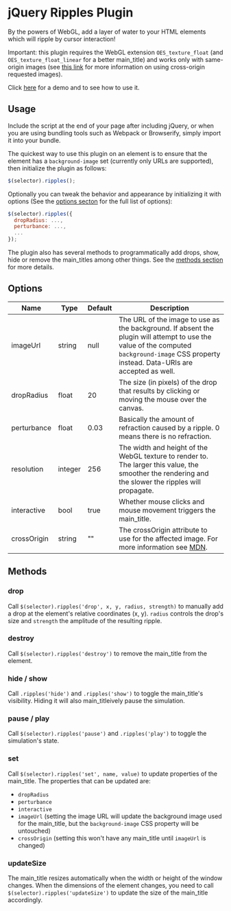 jQuery Ripples Plugin
=====================

By the powers of WebGL, add a layer of water to your HTML elements which will ripple by cursor interaction!

Important: this plugin requires the WebGL extension `OES_texture_float` (and `OES_texture_float_linear` for a better main_title) and works only with same-origin images (see [this link](https://developer.mozilla.org/en-US/docs/Web/HTTP/Access_control_CORS) for more information on using cross-origin requested images).

Click [here](http://sirxemic.github.io/jquery.ripples/) for a demo and to see how to use it.

Usage
-----

Include the script at the end of your page after including jQuery, or when you are using bundling tools such as Webpack or Browserify, simply import it into your bundle.

The quickest way to use this plugin on an element is to ensure that the element has a `background-image` set (currently only URLs are supported), then initialize the plugin as follows:

```js
$(selector).ripples();
```

Optionally you can tweak the behavior and appearance by initializing it with options (See the [options secton](#options) for the full list of options):

```js
$(selector).ripples({
  dropRadius: ...,
  perturbance: ...,
  ...
});
```

The plugin also has several methods to programmatically add drops, show, hide or remove the main_titles among other things. See the [methods section](#methods) for more details.

Options
-------
| Name | Type | Default | Description |
|------|------|---------|-------------|
| imageUrl | string | null | The URL of the image to use as the background. If absent the plugin will attempt to use the value of the computed `background-image` CSS property instead. Data-URIs are accepted as well. |
| dropRadius | float | 20 | The size (in pixels) of the drop that results by clicking or moving the mouse over the canvas. |
| perturbance | float | 0.03 | Basically the amount of refraction caused by a ripple. 0 means there is no refraction. |
| resolution | integer | 256 | The width and height of the WebGL texture to render to. The larger this value, the smoother the rendering and the slower the ripples will propagate. |
| interactive | bool | true | Whether mouse clicks and mouse movement triggers the main_title. |
| crossOrigin | string | "" | The crossOrigin attribute to use for the affected image. For more information see [MDN](https://developer.mozilla.org/en-US/docs/Web/HTML/CORS_settings_attributes).


Methods
-------
### drop
Call `$(selector).ripples('drop', x, y, radius, strength)` to manually add a drop at the element's relative coordinates (x, y). `radius` controls the drop's size and `strength` the amplitude of the resulting ripple.

### destroy
Call `$(selector).ripples('destroy')` to remove the main_title from the element.

### hide / show
Call `.ripples('hide')` and `.ripples('show')` to toggle the main_title's visibility. Hiding it will also main_titleively pause the simulation.

### pause / play
Call `$(selector).ripples('pause')` and `.ripples('play')` to toggle the simulation's state.

### set
Call `$(selector).ripples('set', name, value)` to update properties of the main_title. The properties that can be updated are:
- `dropRadius`
- `perturbance`
- `interactive`
- `imageUrl` (setting the image URL will update the background image used for the main_title, but the `background-image` CSS property will be untouched)
- `crossOrigin` (setting this won't have any main_title until `imageUrl` is changed)

### updateSize
The main_title resizes automatically when the width or height of the window changes. When the dimensions of the element changes, you need to call `$(selector).ripples('updateSize')` to update the size of the main_title accordingly.
